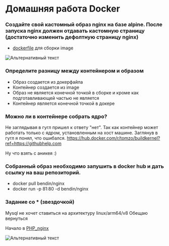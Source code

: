 # Домашняя работа Docker

### Создайте свой кастомный образ nginx на базе alpine. После запуска nginx должен отдавать кастомную страницу (достаточно изменить дефолтную страницу nginx)

+ [dockerfile](dockerfile) для сборки image


![Альтернативный текст](https://i.ibb.co/G0x6nwp/1234.png)

### Определите разницу между контейнером и образом

+ Образ создается из докерфайла
+ Контейнер создается из image
+ Образ не является конечной точкой в сборке и кроме как подготавливающей частью не является
+ Контейнер является конечной точкой в докере

###  Можно ли в контейнере собрать ядро?

Не заглядывая в гугл пришел к ответу "нет". Так как контейнер может работать только с ядром, установленным на хост машине.
Заглянув в гугл я понял, что ошибался.
https://hub.docker.com/r/tomzo/buildkernel?ref=https://githubhelp.com 

Ну что взять с аникея :)

### Собранный образ необходимо запушить в docker hub и дать ссылку на ваш репозиторий.

+ docker pull bendin/nginx
+ docker run -p 81:80 -d bendin/nginx

### Задание со * (звездочкой)

Mysql не хочет ставиться на архитектуру linux/arm64/v8
Обещаю вернуться

Начало в [PHP_nginx](PHP_nginx)

![Альтернативный текст](https://i.ibb.co/S3J8Gt3/1234.png)